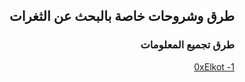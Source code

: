 ## <p dir="rtl" align="right"> طرق وشروحات خاصة بالبحث عن الثغرات </p>

### <p dir="rtl" align="right">طرق تجميع المعلومات</p>

<p dir="rtl" align="right">
    <a href="0xElkot.md">1- 0xElkot</a> 
</p>
